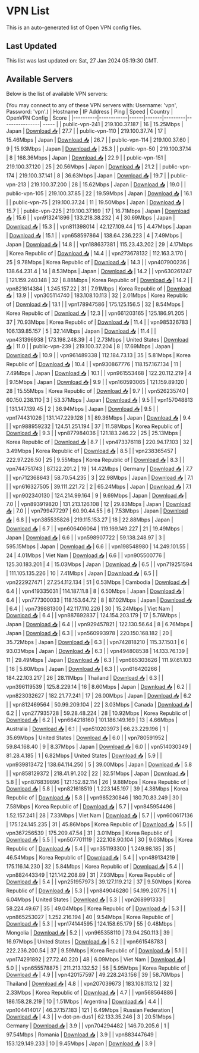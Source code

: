 # VPN List

This is an auto-generated list of Open VPN config files.

## Last Updated

This list was last updated on: Sat, 27 Jan 2024 05:19:30 GMT.

## Available Servers

Below is the list of available VPN servers:

(You may connect to any of these VPN servers with: Username: 'vpn', Password: 'vpn'.)
| Hostname | IP Address | Ping | Speed | Country | OpenVPN Config | Score |
|----------|------------|------|-------|---------|----------------| ----- |
| public-vpn-241 | 219.100.37.187 | 16 | 15.25Mbps | Japan | [Download 📥](./configs/server_0_JP.ovpn) | 27.7 |
| public-vpn-110 | 219.100.37.74 | 17 | 15.46Mbps | Japan | [Download 📥](./configs/server_1_JP.ovpn) | 26.7 |
| public-vpn-114 | 219.100.37.60 | 9 | 15.93Mbps | Japan | [Download 📥](./configs/server_2_JP.ovpn) | 25.3 |
| public-vpn-50 | 219.100.37.14 | 8 | 168.36Mbps | Japan | [Download 📥](./configs/server_3_JP.ovpn) | 22.9 |
| public-vpn-151 | 219.100.37.120 | 25 | 20.56Mbps | Japan | [Download 📥](./configs/server_4_JP.ovpn) | 21.2 |
| public-vpn-174 | 219.100.37.141 | 8 | 36.63Mbps | Japan | [Download 📥](./configs/server_5_JP.ovpn) | 19.7 |
| public-vpn-213 | 219.100.37.200 | 28 | 15.62Mbps | Japan | [Download 📥](./configs/server_6_JP.ovpn) | 19.0 |
| public-vpn-105 | 219.100.37.85 | 22 | 19.59Mbps | Japan | [Download 📥](./configs/server_7_JP.ovpn) | 16.1 |
| public-vpn-75 | 219.100.37.24 | 11 | 19.50Mbps | Japan | [Download 📥](./configs/server_8_JP.ovpn) | 15.7 |
| public-vpn-225 | 219.100.37.169 | 17 | 16.71Mbps | Japan | [Download 📥](./configs/server_9_JP.ovpn) | 15.6 |
| vpn913241896 | 133.218.38.232 | 4 | 30.69Mbps | Japan | [Download 📥](./configs/server_10_JP.ovpn) | 15.3 |
| vpn811398014 | 42.127.109.44 | 15 | 4.47Mbps | Japan | [Download 📥](./configs/server_11_JP.ovpn) | 15.1 |
| vpn658597864 | 138.64.236.223 | 4 | 7.49Mbps | Japan | [Download 📥](./configs/server_12_JP.ovpn) | 14.8 |
| vpn188637381 | 115.23.43.202 | 29 | 4.17Mbps | Korea Republic of | [Download 📥](./configs/server_13_KR.ovpn) | 14.4 |
| vpn273678132 | 112.163.3.170 | 25 | 9.78Mbps | Korea Republic of | [Download 📥](./configs/server_14_KR.ovpn) | 14.3 |
| vpn407900236 | 138.64.231.4 | 14 | 8.53Mbps | Japan | [Download 📥](./configs/server_15_JP.ovpn) | 14.2 |
| vpn630261247 | 121.159.240.148 | 32 | 8.88Mbps | Korea Republic of | [Download 📥](./configs/server_16_KR.ovpn) | 14.2 |
| vpn821614384 | 1.245.157.22 | 31 | 7.91Mbps | Korea Republic of | [Download 📥](./configs/server_17_KR.ovpn) | 13.9 |
| vpn305114740 | 183.108.10.113 | 32 | 2.01Mbps | Korea Republic of | [Download 📥](./configs/server_18_KR.ovpn) | 13.1 |
| vpn178947586 | 175.125.156.5 | 32 | 8.54Mbps | Korea Republic of | [Download 📥](./configs/server_19_KR.ovpn) | 12.3 |
| vpn661203165 | 125.186.91.205 | 37 | 70.93Mbps | Korea Republic of | [Download 📥](./configs/server_20_KR.ovpn) | 11.4 |
| vpn985326783 | 106.139.85.157 | 5 | 32.14Mbps | Japan | [Download 📥](./configs/server_21_JP.ovpn) | 11.4 |
| vpn431396938 | 173.198.248.39 | 4 | 2.73Mbps | United States | [Download 📥](./configs/server_22_US.ovpn) | 11.0 |
| public-vpn-239 | 219.100.37.204 | 8 | 17.69Mbps | Japan | [Download 📥](./configs/server_23_JP.ovpn) | 10.9 |
| vpn961489338 | 112.184.73.13 | 35 | 5.81Mbps | Korea Republic of | [Download 📥](./configs/server_24_KR.ovpn) | 10.4 |
| vpn930867776 | 118.157.167.134 | 11 | 7.49Mbps | Japan | [Download 📥](./configs/server_25_JP.ovpn) | 10.1 |
| vpn961553468 | 122.20.112.219 | 4 | 9.15Mbps | Japan | [Download 📥](./configs/server_26_JP.ovpn) | 9.9 |
| vpn160593065 | 121.159.89.120 | 28 | 15.55Mbps | Korea Republic of | [Download 📥](./configs/server_27_KR.ovpn) | 9.7 |
| vpn526235740 | 60.150.238.110 | 3 | 53.37Mbps | Japan | [Download 📥](./configs/server_28_JP.ovpn) | 9.5 |
| vpn157048813 | 131.147.139.45 | 2 | 36.94Mbps | Japan | [Download 📥](./configs/server_29_JP.ovpn) | 9.5 |
| vpn174431026 | 131.147.229.128 | 1 | 89.36Mbps | Japan | [Download 📥](./configs/server_30_JP.ovpn) | 9.4 |
| vpn988959232 | 124.51.251.194 | 37 | 11.58Mbps | Korea Republic of | [Download 📥](./configs/server_31_KR.ovpn) | 9.3 |
| vpn877984036 | 121.183.246.22 | 25 | 25.13Mbps | Korea Republic of | [Download 📥](./configs/server_32_KR.ovpn) | 8.7 |
| vpn473376118 | 220.94.17.103 | 32 | 3.49Mbps | Korea Republic of | [Download 📥](./configs/server_33_KR.ovpn) | 8.5 |
| vpn238365457 | 222.97.226.50 | 25 | 9.55Mbps | Korea Republic of | [Download 📥](./configs/server_34_KR.ovpn) | 8.3 |
| vpn744751743 | 87.122.201.2 | 19 | 14.42Mbps | Germany | [Download 📥](./configs/server_35_DE.ovpn) | 7.7 |
| vpn712368643 | 58.70.54.235 | 3 | 22.98Mbps | Japan | [Download 📥](./configs/server_36_JP.ovpn) | 7.1 |
| vpn616327505 | 39.111.221.72 | 2 | 65.24Mbps | Japan | [Download 📥](./configs/server_37_JP.ovpn) | 7.1 |
| vpn902340130 | 124.214.99.164 | 9 | 9.69Mbps | Japan | [Download 📥](./configs/server_38_JP.ovpn) | 7.0 |
| vpn893919820 | 131.213.126.108 | 12 | 29.83Mbps | Japan | [Download 📥](./configs/server_39_JP.ovpn) | 7.0 |
| vpn799477297 | 60.90.44.55 | 6 | 7.53Mbps | Japan | [Download 📥](./configs/server_40_JP.ovpn) | 6.8 |
| vpn385535826 | 219.115.153.27 | 18 | 22.88Mbps | Japan | [Download 📥](./configs/server_41_JP.ovpn) | 6.7 |
| vpn606406064 | 119.169.149.227 | 21 | 19.49Mbps | Japan | [Download 📥](./configs/server_42_JP.ovpn) | 6.6 |
| vpn598907722 | 59.138.248.97 | 3 | 595.15Mbps | Japan | [Download 📥](./configs/server_43_JP.ovpn) | 6.6 |
| vpn198548980 | 14.249.101.55 | 24 | 4.01Mbps | Viet Nam | [Download 📥](./configs/server_44_VN.ovpn) | 6.6 |
| vpn905500776 | 125.30.183.201 | 4 | 15.03Mbps | Japan | [Download 📥](./configs/server_45_JP.ovpn) | 6.5 |
| vpn719251594 | 111.105.135.226 | 10 | 7.41Mbps | Japan | [Download 📥](./configs/server_46_JP.ovpn) | 6.5 |
| vpn222927471 | 27.254.112.134 | 51 | 0.53Mbps | Cambodia | [Download 📥](./configs/server_47_KH.ovpn) | 6.4 |
| vpn419335031 | 114.187.11.8 | 8 | 6.50Mbps | Japan | [Download 📥](./configs/server_48_JP.ovpn) | 6.4 |
| vpn777300033 | 118.153.64.72 | 8 | 87.02Mbps | Japan | [Download 📥](./configs/server_49_JP.ovpn) | 6.4 |
| vpn739881300 | 42.117.110.226 | 30 | 15.24Mbps | Viet Nam | [Download 📥](./configs/server_50_VN.ovpn) | 6.4 |
| vpn887692837 | 124.154.203.179 | 17 | 5.76Mbps | Japan | [Download 📥](./configs/server_51_JP.ovpn) | 6.4 |
| vpn929457821 | 122.130.56.64 | 8 | 6.76Mbps | Japan | [Download 📥](./configs/server_52_JP.ovpn) | 6.3 |
| vpn560993978 | 220.150.168.182 | 20 | 35.72Mbps | Japan | [Download 📥](./configs/server_53_JP.ovpn) | 6.3 |
| vpn742818210 | 115.37.150.1 | 6 | 93.03Mbps | Japan | [Download 📥](./configs/server_54_JP.ovpn) | 6.3 |
| vpn494808538 | 14.133.76.139 | 11 | 29.49Mbps | Japan | [Download 📥](./configs/server_55_JP.ovpn) | 6.3 |
| vpn685303626 | 111.97.61.103 | 16 | 5.60Mbps | Japan | [Download 📥](./configs/server_56_JP.ovpn) | 6.3 |
| vpn616420266 | 184.22.103.217 | 26 | 28.11Mbps | Thailand | [Download 📥](./configs/server_57_TH.ovpn) | 6.3 |
| vpn396119539 | 125.8.229.14 | 16 | 8.60Mbps | Japan | [Download 📥](./configs/server_58_JP.ovpn) | 6.2 |
| vpn823032627 | 182.21.77.241 | 17 | 26.00Mbps | Japan | [Download 📥](./configs/server_59_JP.ovpn) | 6.2 |
| vpn812469564 | 50.99.209.104 | 22 | 3.03Mbps | Canada | [Download 📥](./configs/server_60_CA.ovpn) | 6.2 |
| vpn277935728 | 59.28.48.224 | 28 | 10.92Mbps | Korea Republic of | [Download 📥](./configs/server_61_KR.ovpn) | 6.2 |
| vpn664218160 | 101.186.149.169 | 13 | 4.66Mbps | Australia | [Download 📥](./configs/server_62_AU.ovpn) | 6.1 |
| vpn510203973 | 66.23.229.196 | 1 | 35.69Mbps | United States | [Download 📥](./configs/server_63_US.ovpn) | 6.0 |
| vpn780591952 | 59.84.168.40 | 9 | 8.37Mbps | Japan | [Download 📥](./configs/server_64_JP.ovpn) | 6.0 |
| vpn514030349 | 81.28.4.185 | 1 | 6.82Mbps | United States | [Download 📥](./configs/server_65_US.ovpn) | 5.9 |
| vpn939813472 | 138.64.114.250 | 5 | 39.00Mbps | Japan | [Download 📥](./configs/server_66_JP.ovpn) | 5.8 |
| vpn858129372 | 218.41.91.202 | 22 | 32.51Mbps | Japan | [Download 📥](./configs/server_67_JP.ovpn) | 5.8 |
| vpn876839896 | 121.152.82.114 | 26 | 9.88Mbps | Korea Republic of | [Download 📥](./configs/server_68_KR.ovpn) | 5.8 |
| vpn821618519 | 1.223.145.197 | 39 | 4.38Mbps | Korea Republic of | [Download 📥](./configs/server_69_KR.ovpn) | 5.8 |
| vpn985230846 | 180.70.83.249 | 30 | 7.58Mbps | Korea Republic of | [Download 📥](./configs/server_70_KR.ovpn) | 5.7 |
| vpn845954496 | 1.52.157.241 | 28 | 7.33Mbps | Viet Nam | [Download 📥](./configs/server_71_VN.ovpn) | 5.7 |
| vpn600617136 | 175.124.145.235 | 31 | 45.86Mbps | Korea Republic of | [Download 📥](./configs/server_72_KR.ovpn) | 5.5 |
| vpn367256539 | 175.209.47.54 | 31 | 3.01Mbps | Korea Republic of | [Download 📥](./configs/server_73_KR.ovpn) | 5.5 |
| vpn507701119 | 222.108.90.104 | 30 | 9.03Mbps | Korea Republic of | [Download 📥](./configs/server_74_KR.ovpn) | 5.4 |
| vpn351193300 | 1.249.98.185 | 35 | 46.54Mbps | Korea Republic of | [Download 📥](./configs/server_75_KR.ovpn) | 5.4 |
| vpn489134219 | 175.116.14.230 | 32 | 5.84Mbps | Korea Republic of | [Download 📥](./configs/server_76_KR.ovpn) | 5.4 |
| vpn882443349 | 121.142.208.89 | 31 | 7.93Mbps | Korea Republic of | [Download 📥](./configs/server_77_KR.ovpn) | 5.4 |
| vpn251957973 | 39.127.119.212 | 37 | 9.50Mbps | Korea Republic of | [Download 📥](./configs/server_78_KR.ovpn) | 5.3 |
| vpn849046280 | 54.199.207.75 | 1 | 6.04Mbps | United States | [Download 📥](./configs/server_79_US.ovpn) | 5.3 |
| vpn268991333 | 58.224.49.67 | 35 | 49.04Mbps | Korea Republic of | [Download 📥](./configs/server_80_KR.ovpn) | 5.3 |
| vpn865253027 | 1.252.216.194 | 40 | 9.54Mbps | Korea Republic of | [Download 📥](./configs/server_81_KR.ovpn) | 5.3 |
| vpn174144595 | 124.158.65.179 | 55 | 0.48Mbps | Mongolia | [Download 📥](./configs/server_82_MN.ovpn) | 5.2 |
| vpn965358110 | 73.94.250.113 | 39 | 16.97Mbps | United States | [Download 📥](./configs/server_83_US.ovpn) | 5.2 |
| vpn661548783 | 222.236.200.54 | 37 | 9.59Mbps | Korea Republic of | [Download 📥](./configs/server_84_KR.ovpn) | 5.1 |
| vpn174291892 | 27.72.40.220 | 48 | 6.09Mbps | Viet Nam | [Download 📥](./configs/server_85_VN.ovpn) | 5.0 |
| vpn655578875 | 211.213.132.52 | 56 | 5.95Mbps | Korea Republic of | [Download 📥](./configs/server_86_KR.ovpn) | 4.9 |
| vpn420157597 | 49.228.243.156 | 39 | 58.70Mbps | Thailand | [Download 📥](./configs/server_87_TH.ovpn) | 4.8 |
| vpn207039673 | 183.108.113.12 | 32 | 2.33Mbps | Korea Republic of | [Download 📥](./configs/server_88_KR.ovpn) | 4.7 |
| vpn568564886 | 186.158.28.219 | 10 | 1.51Mbps | Argentina | [Download 📥](./configs/server_89_AR.ovpn) | 4.4 |
| vpn104414017 | 46.37.157.183 | 121 | 6.49Mbps | Russian Federation | [Download 📥](./configs/server_90_RU.ovpn) | 4.3 |
| v-dot-pn-dus1 | 62.133.35.246 | 3 | 20.51Mbps | Germany | [Download 📥](./configs/server_91_DE.ovpn) | 3.9 |
| vpn704294482 | 146.70.205.6 | 1 | 97.54Mbps | Romania | [Download 📥](./configs/server_92_RO.ovpn) | 3.9 |
| vpn883447649 | 153.129.149.233 | 10 | 9.45Mbps | Japan | [Download 📥](./configs/server_93_JP.ovpn) | 3.9 |
